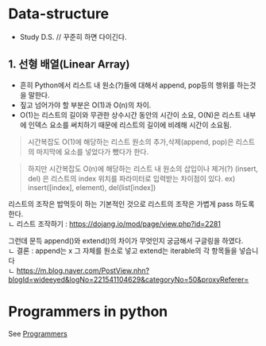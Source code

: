 # Data-structure

- Study D.S. // 꾸준히 하면 다이긴다.
  
## 1. 선형 배열(Linear Array)

- 흔히 Python에서 리스트 내 원소(?)들에 대해서 append, pop등의 행위를 하는것을 말한다.
- 짚고 넘어가야 할 부분은 O(1)과 O(n)의 차이.
- O(1)는 리스트의 길이와 무관한 상수시간 동안의 시간이 소요, O(N)은 리스트 내부에 인덱스 요소를 써치하기 때문에 리스트의 길이에 비례해 시간이 소요됨.

> 시간복잡도 O(1)에 해당하는 리스트 원소의 추가,삭제(append, pop)은 리스트의 마지막에 요소를 넣었다가 뺐다가 한다.

> 하지만 시간복잡도 O(n)에 해당하는 리스트 내 원소의 삽입이나 제거(?) (insert, del) 은 리스트의 index 위치를 파라미터로 입력받는 차이점이 있다. ex) insert([index], element), del(list[index])



리스트의 조작은 밥먹듯이 하는 기본적인 것으로 리스트의 조작은 가볍게 pass 하도록 한다.  
ㄴ 리스트 조작하기 : https://dojang.io/mod/page/view.php?id=2281

그런데 문득 append()와 extend()의 차이가 무엇인지 궁금해서 구글링을 하였다.  
ㄴ 결론 : append는 x 그 자체를 원소로 넣고 extend는 iterable의 각 항목들을 넣습니다  
ㄴ https://m.blog.naver.com/PostView.nhn?blogId=wideeyed&logNo=221541104629&categoryNo=50&proxyReferer=

# Programmers in python 

See [Programmers](https://programmers.co.kr/)
